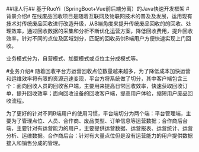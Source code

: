 ##绿人行##
基于RuoYi（SpringBoot+Vue前后端分离）的Java快速开发框架
#背景介绍#
在线废品回收项目是随着互联网及物联网技术的普及及发展，运用现有技术对传统废品回收进行改造升级，从B端角度来提升传统废品回收的的回收、处理效率，通过回收数据的采集和分析不断优化运营方案，降低回收费用，提升回收效率，针对不同的点位及区域划分，匹配的回收员供B端用户方便快速实现上门回收。

业务模式分为，自营模式、加盟模式或点位主分成模式等。

#业务介绍#
随着回收平台方运营回收点位数量越来越多，为了降低成本加快运营和运维效率将有限的资源迅速变现，平台方将系统做了切分，其中客户端包含三个：面向回收人员的回收客户端，主要用来提高日常回收效率，快速获取回收订单，提升回收效率；面向回收设备的回收客户端，提高用户体验，缩短用户废品回收流程。

为了更好的针对不同B端用户的使用习惯，平台端切分为两个端：平台管理端，主要为了管理点位、人员、合作商、废品类型、订单信息等运营数据；合作商后台端，主要针对有运营能力的用户，主要提供运营数据、运营报表、运营统计、运营分析、运维数据。合作商后台：针对有大量点位但是没有运营能力的用户提供数据接入和销售分成的管理。
